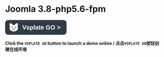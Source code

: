 # Joomla 3.8-php5.6-fpm

<a href="https://www.vsplate.com/?docker-compose=https://github.com/vsplate/dcenvs/joomla/3.8-php5.6-fpm"><img alt="VSPLATE GO" src="https://raw.githubusercontent.com/vsplate/images/master/vsgo_btn.png" width="200px"></a>

**Click the `VSPLATE GO` button to launch a demo online / 点击`VSPLATE GO`按钮创建在线环境**